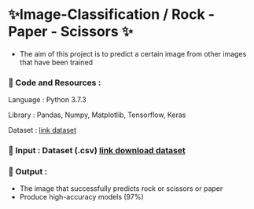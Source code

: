 # ✨Image-Classification / Rock - Paper - Scissors ✨
 - The aim of this project is to predict a certain image from other images that have been trained

### 🌟 Code and Resources :
 Language : Python 3.7.3
 
 Library : Pandas, Numpy, Matplotlib, Tensorflow, Keras
 
 Dataset : [link dataset](https://www.kaggle.com/drgfreeman/rockpaperscissors)

### 🌟 Input : Dataset (.csv) [link download dataset](https://www.kaggle.com/drgfreeman/rockpaperscissors)
  
### 🌟 Output :
  - The image that successfully predicts rock or scissors or paper
 - Produce high-accuracy models (97%)
  
 
